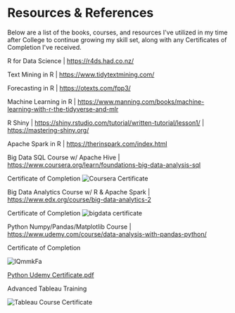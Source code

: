 # Resources & References
Below are a list of the books, courses, and resources I've utilized in my time after College to continue growing my skill set, along with any Certificates of Completion I've received.

R for Data Science    | https://r4ds.had.co.nz/

Text Mining in R      | https://www.tidytextmining.com/

Forecasting in R      | https://otexts.com/fpp3/

Machine Learning in R | https://www.manning.com/books/machine-learning-with-r-the-tidyverse-and-mlr

R Shiny               | https://shiny.rstudio.com/tutorial/written-tutorial/lesson1/
                      |  https://mastering-shiny.org/

Apache Spark in R     | https://therinspark.com/index.html

Big Data SQL Course w/ Apache Hive   | https://www.coursera.org/learn/foundations-big-data-analysis-sql

Certificate of Completion
![Coursera Certificate](https://user-images.githubusercontent.com/16946556/79513066-cc551880-7ff7-11ea-8f5e-db83f6b8ef60.png)

Big Data Analytics Course w/ R & Apache Spark | https://www.edx.org/course/big-data-analytics-2

Certificate of Completion
![bigdata certificate](https://user-images.githubusercontent.com/16946556/81747372-d7676100-945c-11ea-951e-e1e082a7ec19.png)

Python Numpy/Pandas/Matplotlib Course | https://www.udemy.com/course/data-analysis-with-pandas-python/

Certificate of Completion 

![IQmmkFa](https://user-images.githubusercontent.com/16946556/84100149-20f58e00-a9c0-11ea-8db9-0925df2d2c26.jpg)

[Python Udemy Certificate.pdf](https://github.com/jyablonski/Resources-References/files/4749621/Python.Udemy.Certificate.pdf)


Advanced Tableau Training 

![Tableau Course Certificate](https://user-images.githubusercontent.com/16946556/87483492-b223da00-c5e8-11ea-9f72-6bfcd1bcc9a9.png)

